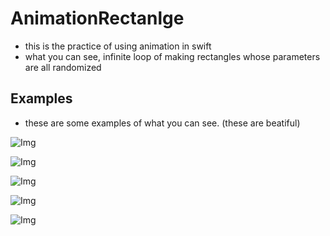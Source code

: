 # AnimationRectanlge
- this is the practice of using animation in swift
- what you can see, infinite loop of making rectangles whose parameters are all randomized

## Examples
- these are some examples of what you can see. (these are beatiful)

![Img](/image/ex01)

![Img](/image/ex02)

![Img](/image/ex03)

![Img](/image/ex04)

![Img](/image/ex05)
